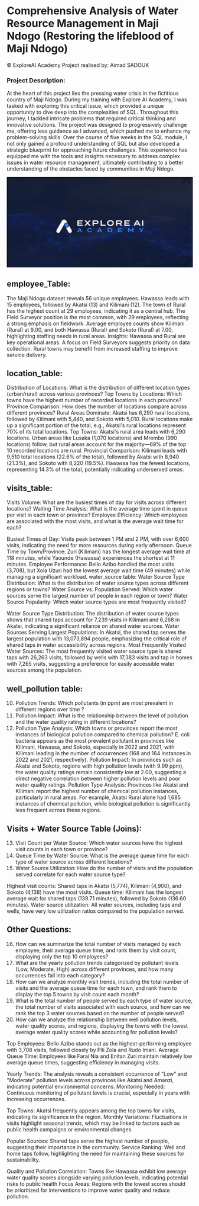# Comprehensive Analysis of Water Resource Management in Maji Ndogo (Restoring the lifeblood of Maji Ndogo)
© ExploreAI Academy
Project realised by: Aimad SADOUK

### Project Description:
At the heart of this project lies the pressing water crisis in the fictitious country of Maji Ndogo. During my training with Explore AI Academy, I was tasked with exploring this critical issue, which provided a unique opportunity to dive deep into the complexities of SQL. Throughout this journey, I tackled intricate problems that required critical thinking and innovative solutions.
The project was designed to progressively challenge me, offering less guidance as I advanced, which pushed me to enhance my problem-solving skills. Over the course of five weeks in the SQL module, I not only gained a profound understanding of SQL but also developed a strategic blueprint for approaching future challenges. This experience has equipped me with the tools and insights necessary to address complex issues in water resource management, ultimately contributing to a better understanding of the obstacles faced by communities in Maji Ndogo.

![image alt text](https://github.com/AimadSADOUK/Comprehensive-Analysis-of-Water-Resource-Management-in-Maji-Ndogo-/blob/main/EXPLORE%20AI%20ACADEMY.PNG?raw=true)
## employee_Table:
The Maji Ndogo dataset reveals 56 unique employees. Hawassa leads with 15 employees, followed by Akatsi (13) and Kilimani (12). The town of Rural has the highest count at 29 employees, indicating it as a central hub. The Field Surveyor position is the most common, with 29 employees, reflecting a strong emphasis on fieldwork. Average employee counts show Kilimani (Rural) at 9.00, and both Hawassa (Rural) and Sokoto (Rural) at 7.00, highlighting staffing needs in rural areas.
Insights:
Hawassa and Rural are key operational areas.
A focus on Field Surveyors suggests priority on data collection.
Rural towns may benefit from increased staffing to improve service delivery.

## location_table:
Distribution of Locations: What is the distribution of different location types (urban/rural) across various provinces?
Top Towns by Locations: Which towns have the highest number of recorded locations in each province?
Province Comparison: How does the number of locations compare across different provinces?
Rural Areas Dominate:
Akatsi has 6,290 rural locations, followed by Kilimani with 5,440, and Sokoto with 5,010.
Rural locations make up a significant portion of the total, e.g., Akatsi's rural locations represent 70% of its total locations.
Top Towns:
Akatsi's rural area leads with 6,290 locations.
Urban areas like Lusaka (1,070 locations) and Mrembo (990 locations) follow, but rural areas account for the majority—69% of the top 10 recorded locations are rural.
Provincial Comparison:
Kilimani leads with 9,510 total locations (22.6% of the total), followed by Akatsi with 8,940 (21.3%), and Sokoto with 8,220 (19.5%).
Hawassa has the fewest locations, representing 14.3% of the total, potentially indicating underserved areas.

## visits_table:
Visits Volume: What are the busiest times of day for visits across different locations?
Waiting Time Analysis: What is the average time spent in queue per visit in each town or province?
Employee Efficiency: Which employees are associated with the most visits, and what is the average wait time for each?

Busiest Times of Day: Visits peak between 1 PM and 2 PM, with over 6,600 visits, indicating the need for more resources during early afternoon.
Queue Time by Town/Province: Zuri (Kilimani) has the longest average wait time at 118 minutes, while Yaounde (Hawassa) experiences the shortest at 11 minutes.
Employee Performance: Bello Azibo handled the most visits (3,708), but Xola Uzuri had the lowest average wait time (49 minutes) while managing a significant workload.
water_source table:
Water Source Type Distribution: What is the distribution of water source types across different regions or towns?
Water Source vs. Population Served: Which water sources serve the largest number of people in each region or town?
Water Source Popularity: Which water source types are most frequently visited?

Water Source Type Distribution: The distribution of water source types shows that shared taps account for 7,239 visits in Kilimani and 6,268 in Akatsi, indicating a significant reliance on shared water sources.
Water Sources Serving Largest Populations: In Akatsi, the shared tap serves the largest population with 13,073,894 people, emphasizing the critical role of shared taps in water accessibility across regions.
Most Frequently Visited Water Sources: The most frequently visited water source type is shared taps with 26,263 visits, followed by wells with 17,383 visits and tap in homes with 7,265 visits, suggesting a preference for easily accessible water sources among the population.

## well_pollution table:
   10. Pollution Trends: Which pollutants (in ppm) are most prevalent in different regions over time ?
   11. Pollution Impact: What is the relationship between the level of pollution and the water quality rating in different locations?
   12. Pollution Type Analysis: Which towns or provinces report the most instances of biological pollution compared to chemical pollution?
E. coli bacteria appears as the most prevalent pollutant in provinces like Kilimani, Hawassa, and Sokoto, especially in 2022 and 2021, with Kilimani leading in the number of occurrences (168 and 164 instances in 2022 and 2021, respectively).
Pollution Impact:
In provinces such as Akatsi and Sokoto, regions with high pollution levels (with 9.99 ppm), the water quality ratings remain consistently low at 2.00, suggesting a direct negative correlation between higher pollution levels and poor water quality ratings.
Pollution Type Analysis:
Provinces like Akatsi and Kilimani report the highest number of chemical pollution instances, particularly in rural areas. For example, Akatsi Rural alone had 1,685 instances of chemical pollution, while biological pollution is significantly less frequent across these regions.

## Visits + Water Source Table (Joins):
13. Visit Count per Water Source: Which water sources have the highest visit counts in each town or province?
14. Queue Time by Water Source: What is the average queue time for each type of water source across different locations?
15. Water Source Utilization: How do the number of visits and the population served correlate for each water source type?

Highest visit counts: Shared taps in Akatsi (5,774), Kilimani (4,900), and Sokoto (4,138) have the most visits.
Queue time: Kilimani has the longest average wait for shared taps (139.71 minutes), followed by Sokoto (136.60 minutes).
Water source utilization: All water sources, including taps and wells, have very low utilization ratios compared to the population served.

## Other Questions:
16. How can we summarize the total number of visits managed by each employee, their average queue time, and rank them by visit count, displaying only the top 10 employees?
17. What are the yearly pollution trends categorized by pollutant levels (Low, Moderate, High) across different provinces, and how many occurrences fall into each category?
18. How can we analyze monthly visit trends, including the total number of visits and the average queue time for each town, and rank them to display the top 5 towns by visit count each month?
19. What is the total number of people served by each type of water source, the total number of visits associated with each source, and how can we rank the top 3 water sources based on the number of people served?
20. How can we analyze the relationship between well pollution levels, water quality scores, and regions, displaying the towns with the lowest average water quality scores while accounting for pollution levels?

Top Employees: Bello Azibo stands out as the highest-performing employee with 3,708 visits, followed closely by Pili Zola and Rudo Imani.
Average Queue Time: Employees like Farai Nia and Enitan Zuri maintain relatively low average queue times, suggesting efficiency in managing visits.

Yearly Trends: The analysis reveals a consistent occurrence of "Low" and "Moderate" pollution levels across provinces like Akatsi and Amanzi, indicating potential environmental concerns.
Monitoring Needed: Continuous monitoring of pollutant levels is crucial, especially in years with increasing occurrences.

Top Towns: Akatsi frequently appears among the top towns for visits, indicating its significance in the region.
Monthly Variations: Fluctuations in visits highlight seasonal trends, which may be linked to factors such as public health campaigns or environmental changes.

Popular Sources: Shared taps serve the highest number of people, suggesting their importance in the community.
Service Ranking: Well and home taps follow, highlighting the need for maintaining these sources for sustainability.

Quality and Pollution Correlation: Towns like Hawassa exhibit low average water quality scores alongside varying pollution levels, indicating potential risks to public health
Focus Areas: Regions with the lowest scores should be prioritized for interventions to improve water quality and reduce pollution.














